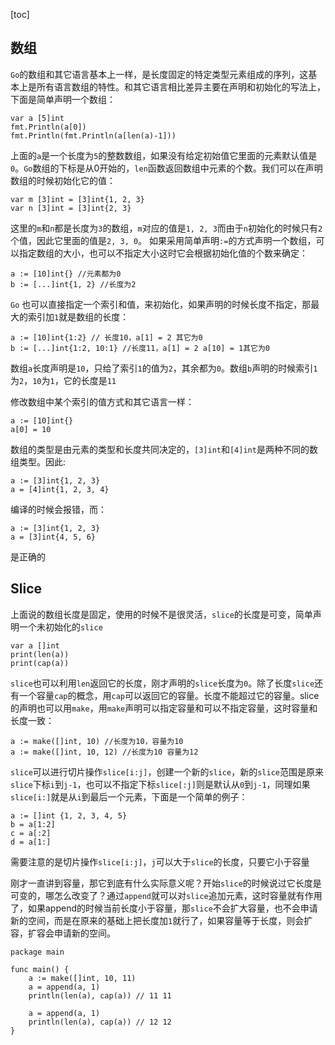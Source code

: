[toc]

## 数组
``Go``的数组和其它语言基本上一样，是长度固定的特定类型元素组成的序列，这基本上是所有语言数组的特性。和其它语言相比差异主要在声明和初始化的写法上，下面是简单声明一个数组：
```
var a [5]int 
fmt.Println(a[0]) 
fmt.Println(fmt.Println(a[len(a)-1])) 
```
上面的``a``是一个长度为``5``的整数数组，如果没有给定初始值它里面的元素默认值是``0``。``Go``数组的下标是从0开始的，``len``函数返回数组中元素的个数。我们可以在声明数组的时候初始化它的值：
```
var m [3]int = [3]int{1, 2, 3}
var n [3]int = [3]int{2, 3}
```
这里的``m``和``n``都是长度为``3``的数组，``m``对应的值是``1, 2, 3``而由于``n``初始化的时候只有``2``个值，因此它里面的值是``2, 3, 0``。
如果采用简单声明``:=``的方式声明一个数组，可以指定数组的大小，也可以不指定大小这时它会根据初始化值的个数来确定：
```
a := [10]int{} //元素都为0
b := [...]int{1, 2} //长度为2
```
``Go`` 也可以直接指定一个索引和值，来初始化，如果声明的时候长度不指定，那最大的索引加``1``就是数组的长度：
```
a := [10]int{1:2} // 长度10，a[1] = 2 其它为0
b := [...]int{1:2, 10:1} //长度11，a[1] = 2 a[10] = 1其它为0
```
数组``a``长度声明是``10``，只给了索引``1``的值为``2``，其余都为``0``。数组``b``声明的时候索引``1``为``2``，``10``为``1``，它的长度是``11``

修改数组中某个索引的值方式和其它语言一样：
```
a := [10]int{}
a[0] = 10
```
数组的类型是由元素的类型和长度共同决定的，``[3]int``和``[4]int``是两种不同的数组类型。因此:
```
a := [3]int{1, 2, 3}
a = [4]int{1, 2, 3, 4}
```
编译的时候会报错，而：
```
a := [3]int{1, 2, 3}
a = [3]int{4, 5, 6}
```
是正确的

## Slice
上面说的数组长度是固定，使用的时候不是很灵活，``slice``的长度是可变，简单声明一个未初始化的``slice``
```
var a []int
print(len(a))
print(cap(a))
```
``slice``也可以利用``len``返回它的长度，刚才声明的``slice``长度为``0``。除了长度``slice``还有一个容量``cap``的概念，用``cap``可以返回它的容量。长度不能超过它的容量。slice的声明也可以用``make``，用``make``声明可以指定容量和可以不指定容量，这时容量和长度一致：
```
a := make([]int, 10) //长度为10，容量为10
a := make([]int, 10, 12) //长度为10 容量为12
```
``slice``可以进行切片操作``slice[i:j]``，创建一个新的``slice``，新的``slice``范围是原来``slice``下标``i``到``j-1``，也可以不指定下标``slice[:j]``则是默认从``0``到``j-1``，同理如果``slice[i:]``就是从``i``到最后一个元素，下面是一个简单的例子：
```
a := []int {1, 2, 3, 4, 5}
b = a[1:2]
c = a[:2]
d = a[1:]
```
需要注意的是切片操作``slice[i:j]``，``j``可以大于``slice``的长度，只要它小于容量

刚才一直讲到容量，那它到底有什么实际意义呢？开始``slice``的时候说过它长度是可变的，哪怎么改变了？通过``append``就可以对``slice``追加元素，这时容量就有作用了，如果append的时候当前长度小于容量，那``slice``不会扩大容量，也不会申请新的空间，而是在原来的基础上把长度加``1``就行了，如果容量等于长度，则会扩容，扩容会申请新的空间。
```
package main

func main() {
	a := make([]int, 10, 11)
	a = append(a, 1)
	println(len(a), cap(a)) // 11 11

	a = append(a, 1)
	println(len(a), cap(a)) // 12 12
}
```